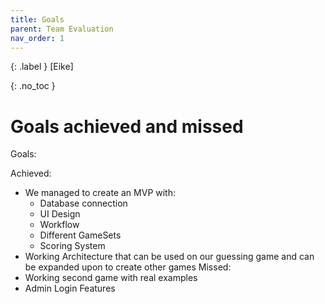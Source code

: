 ```yaml
---
title: Goals
parent: Team Evaluation
nav_order: 1
---
```


{: .label }
[Eike]

{: .no_toc }
# Goals achieved and missed

Goals: 

Achieved:
- We managed to create an MVP with:
  - Database connection
  - UI Design
  - Workflow
  - Different GameSets
  - Scoring System
- Working Architecture that can be used on our guessing game and can be expanded upon  to create other games
Missed:
- Working second game with real examples
- Admin Login Features
